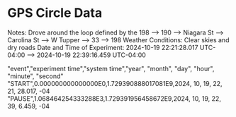 # GPS Circle Data

Notes: Drove around the loop defined by the 198 --> 190 --> Niagara St --> Carolina St --> W Tupper --> 33 --> 198
Weather Conditions: Clear skies and dry roads
Date and Time of Experiment: 2024-10-19 22:21:28.017 UTC-04:00 --> 2024-10-19 22:39:16.459 UTC-04:00



"event","experiment time","system time","year", "month", "day", "hour", "minute", "second"
"START",0.000000000000000E0,1.729390888017081E9,2024, 10, 19, 22, 21, 28.017, -04
"PAUSE",1.068464254333288E3,1.729391956458672E9,2024, 10, 19, 22, 39, 6.459, -04
